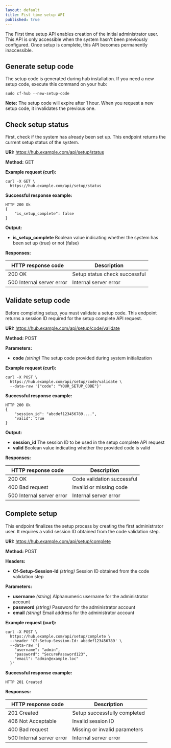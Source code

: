 ```yaml
---
layout: default
title: Fist time setup API
published: true
---
```


The First time setup API enables creation of the initial administrator user.
This API is only accessible when the system hasn't been previously configured.
Once setup is complete, this API becomes permanently inaccessible.

## Generate setup code

The setup code is generated during hub installation.
If you need a new setup code, execute this command on your hub:

```console
sudo cf-hub --new-setup-code
```

**Note:** The setup code will expire after 1 hour.
When you request a new setup code, it invalidates the previous one.

## Check setup status

First, check if the system has already been set up.
This endpoint returns the current setup status of the system.

**URI:** https://hub.example.com/api/setup/status

**Method:** GET

**Example request (curl):**

```console
curl -X GET \
  https://hub.example.com/api/setup/status
```

**Successful response example:**

```
HTTP 200 Ok
{
    "is_setup_complete": false
}
```

**Output:**

* **is_setup_complete**
  Boolean value indicating whether the system has been set up (true) or not (false)

**Responses:**

| HTTP response code        | Description                   |
|---------------------------|-------------------------------|
| 200 OK                    | Setup status check successful |
| 500 Internal server error | Internal server error         |

## Validate setup code

Before completing setup, you must validate a setup code.
This endpoint returns a session ID required for the setup complete API request.

**URI:** https://hub.example.com/api/setup/code/validate

**Method:** POST

**Parameters:**

* **code** *(string)*
  The setup code provided during system initialization

**Example request (curl):**

```console
curl -X POST \
  https://hub.example.com/api/setup/code/validate \
  --data-raw '{"code": "YOUR_SETUP_CODE"}'
```

**Successful response example:**

```
HTTP 200 Ok
{
    "session_id": "abcdef123456789....",
    "valid": true
}
```

**Output:**

* **session_id**
  The session ID to be used in the setup complete API request
* **valid**
  Boolean value indicating whether the provided code is valid

**Responses:**

| HTTP response code        | Description                   |
|---------------------------|-------------------------------|
| 200 OK                    | Code validation successful    |
| 400 Bad request           | Invalid or missing code       |
| 500 Internal server error | Internal server error         |

## Complete setup

This endpoint finalizes the setup process by creating the first administrator user.
It requires a valid session ID obtained from the code validation step.

**URI:** https://hub.example.com/api/setup/complete

**Method:** POST

**Headers:**

* **Cf-Setup-Session-Id** *(string)*
  Session ID obtained from the code validation step

**Parameters:**

* **username** *(string)*
  Alphanumeric username for the administrator account
* **password** *(string)*
  Password for the administrator account
* **email** *(string)*
  Email address for the administrator account

**Example request (curl):**

```console
curl -X POST \
  https://hub.example.com/api/setup/complete \
  --header 'Cf-Setup-Session-Id: abcdef123456789' \
  --data-raw '{
    "username": "admin",
    "password": "SecurePassword123",
    "email": "admin@example.loc"
  }'
```

**Successful response example:**

```
HTTP 201 Created
```

**Responses:**

| HTTP response code        | Description                                       |
|---------------------------|---------------------------------------------------|
| 201 Created               | Setup successfully completed                      |
| 406 Not Acceptable        | Invalid session ID                                |
| 400 Bad request           | Missing or invalid parameters                     |
| 500 Internal server error | Internal server error                             |
